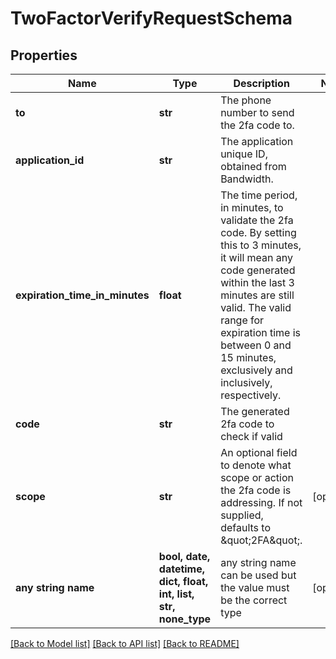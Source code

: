 # TwoFactorVerifyRequestSchema


## Properties
Name | Type | Description | Notes
------------ | ------------- | ------------- | -------------
**to** | **str** | The phone number to send the 2fa code to. | 
**application_id** | **str** | The application unique ID, obtained from Bandwidth. | 
**expiration_time_in_minutes** | **float** | The time period, in minutes, to validate the 2fa code.  By setting this to 3 minutes, it will mean any code generated within the last 3 minutes are still valid.  The valid range for expiration time is between 0 and 15 minutes, exclusively and inclusively, respectively. | 
**code** | **str** | The generated 2fa code to check if valid | 
**scope** | **str** | An optional field to denote what scope or action the 2fa code is addressing.  If not supplied, defaults to \&quot;2FA\&quot;. | [optional] 
**any string name** | **bool, date, datetime, dict, float, int, list, str, none_type** | any string name can be used but the value must be the correct type | [optional]

[[Back to Model list]](../README.md#documentation-for-models) [[Back to API list]](../README.md#documentation-for-api-endpoints) [[Back to README]](../README.md)


